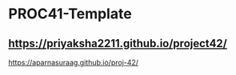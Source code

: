 # PROC41-Template
## https://priyaksha2211.github.io/project42/
https://aparnasuraag.github.io/proj-42/
